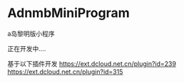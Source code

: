 # AdnmbMiniProgram
a岛黎明版小程序

正在开发中....

基于以下插件开发
https://ext.dcloud.net.cn/plugin?id=239
https://ext.dcloud.net.cn/plugin?id=315
